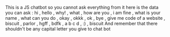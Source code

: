This is a JS chatbot so you cannot ask everything from it here is the data you can ask : hi , hello , why! , what , how are you , i am fine , what is your name , what can you do , okay , okkk , ok , bye ,  give me code of a website , biscuit , parlor , hgff , bdfk , a b c d ,  :) , biscuit And remember that there shouldn't be any capital letter you give to chat bot
